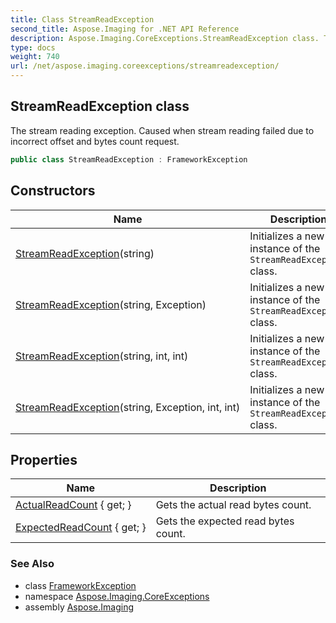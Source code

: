 ```yaml
---
title: Class StreamReadException
second_title: Aspose.Imaging for .NET API Reference
description: Aspose.Imaging.CoreExceptions.StreamReadException class. The stream reading exception. Caused when stream reading failed due to incorrect offset and bytes count request
type: docs
weight: 740
url: /net/aspose.imaging.coreexceptions/streamreadexception/
---
```

## StreamReadException class

The stream reading exception. Caused when stream reading failed due to incorrect offset and bytes count request.

```csharp
public class StreamReadException : FrameworkException
```

## Constructors

| Name | Description |
| --- | --- |
| [StreamReadException](streamreadexception/#constructor)(string) | Initializes a new instance of the `StreamReadException` class. |
| [StreamReadException](streamreadexception/#constructor_2)(string, Exception) | Initializes a new instance of the `StreamReadException` class. |
| [StreamReadException](streamreadexception/#constructor_1)(string, int, int) | Initializes a new instance of the `StreamReadException` class. |
| [StreamReadException](streamreadexception/#constructor_3)(string, Exception, int, int) | Initializes a new instance of the `StreamReadException` class. |

## Properties

| Name | Description |
| --- | --- |
| [ActualReadCount](../../aspose.imaging.coreexceptions/streamreadexception/actualreadcount/) { get; } | Gets the actual read bytes count. |
| [ExpectedReadCount](../../aspose.imaging.coreexceptions/streamreadexception/expectedreadcount/) { get; } | Gets the expected read bytes count. |

### See Also

* class [FrameworkException](../frameworkexception/)
* namespace [Aspose.Imaging.CoreExceptions](../../aspose.imaging.coreexceptions/)
* assembly [Aspose.Imaging](../../)


